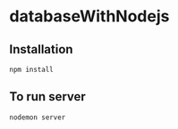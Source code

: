 # databaseWithNodejs
## Installation
```
npm install
```

## To run server

```
nodemon server
```

